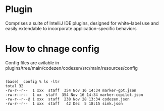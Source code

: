 <!---
 Licensed to the Apache Software Foundation (ASF) under one or more
 contributor license agreements.  See the NOTICE file distributed with
 this work for additional information regarding copyright ownership.
 The ASF licenses this file to You under the Apache License, Version 2.0
 (the "License"); you may not use this file except in compliance with
 the License.  You may obtain a copy of the License at

      http://www.apache.org/licenses/LICENSE-2.0

 Unless required by applicable law or agreed to in writing, software
 distributed under the License is distributed on an "AS IS" BASIS,
 WITHOUT WARRANTIES OR CONDITIONS OF ANY KIND, either express or implied.
 See the License for the specific language governing permissions and
 limitations under the License.
-->


Plugin
===================
Comprises a suite of IntelliJ IDE plugins, designed for white-label use and easily extendable to incorporate application-specific behaviors


How to chnage config
====================

Config files are avilable in  plugins/tree/main/codezen/codezen/src/main/resources/config
```

(base)  config % ls -ltr
total 32
-rw-r--r--  1 xxx  staff  354 Nov 16 14:34 marker-gpt.json
-rw-r--r--  1 xx  staff  354 Nov 16 14:34 marker-copilot.json
-rw-r--r--@ 1 xxx  staff  238 Nov 28 13:34 codezen.json
-rw-r--r--  1 xxx  staff   42 Dec  5 18:15 sink.json


```
